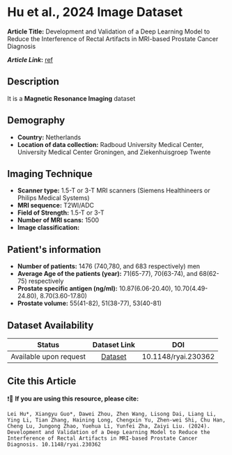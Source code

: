 # **Hu et al., 2024 Image Dataset**
**Article Title:** Development and Validation of a Deep Learning Model to Reduce the Interference of Rectal Artifacts in MRI-based Prostate Cancer Diagnosis

**_Article Link_:** [ref](https://pubs.rsna.org/doi/10.1148/ryai.230362)

## **Description**
It is a **Magnetic Resonance Imaging** dataset

## **Demography**
+ **Country:** Netherlands
+ **Location of data collection:** Radboud University Medical Center, University Medical Center Groningen, and Ziekenhuisgroep Twente

## **Imaging Technique**
+ **Scanner type:** 1.5-T or 3-T MRI scanners (Siemens Healthineers or Philips Medical Systems)
+ **MRI sequence:** T2WI/ADC
+ **Field of Strength:** 1.5-T or 3-T
+ **Number of MRI scans:** 1500 
+ **Image classification:** 
  
## **Patient's information**
+ **Number of patients:** 1476 (740,780, and 683 respectively) men
+ **Average Age of the patients (year):** 71(65-77), 70(63-74), and 68(62-75) respectively
+ **Prostate specific antigen (ng/ml):** 10.87(6.06-20.40), 10.70(4.49-24.80), 8.70(3.60-17.80)
+ **Prostate volume:** 55(41-82), 51(38-77), 53(40-81)

## **Dataset Availability**

|**Status**|**Dataset Link**|**DOI**|
|:---:|:---:|:---:|
|Available upon request| [Dataset](https://pubs.rsna.org/doi/10.1148/ryai.230362)| 10.1148/ryai.230362

  
## **Cite this Article**

❗🛑 **If you are using this resource, please cite:**

```
Lei Hu*, Xiangyu Guo*, Dawei Zhou, Zhen Wang, Lisong Dai, Liang Li, Ying Li, Tian Zhang, Haining Long, Chengxin Yu, Zhen-wei Shi, Chu Han, Cheng Lu, Jungong Zhao, Yuehua Li, Yunfei Zha, Zaiyi Liu. (2024). Development and Validation of a Deep Learning Model to Reduce the Interference of Rectal Artifacts in MRI-based Prostate Cancer Diagnosis. 10.1148/ryai.230362
```
